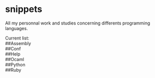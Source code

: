 snippets   
========

All my personnal work and studies concerning differents programming languages.    
   
Current list:       
##Assembly   
##Conf   
##Help      
##Ocaml   
##Python    
##Ruby   




